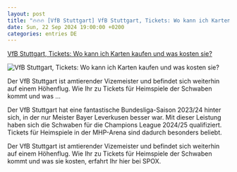 ```yaml
---
layout: post
title: "🔥🔥🔥 [VfB Stuttgart] VfB Stuttgart, Tickets: Wo kann ich Karten kaufen und was kosten sie?"
date: Sun, 22 Sep 2024 19:00:00 +0200
categories: entries DE
---
```

[VfB Stuttgart, Tickets: Wo kann ich Karten kaufen und was kosten sie?](https://www.spox.com/de/sport/fussball/bundesliga/2409/Artikel/vfb-stuttgart-tickets-wo-kann-ich-karten-kaufen-und-was-kosten-sie.html)

![VfB Stuttgart, Tickets: Wo kann ich Karten kaufen und was kosten sie?](https://www.spox.com/de/sport/fussball/bundesliga/2408/Bilder/stuttgart-1600.gif)

Der VfB Stuttgart ist amtierender Vizemeister und befindet sich weiterhin auf einem Höhenflug. Wie Ihr zu Tickets für Heimspiele der Schwaben kommt und was ...

Der VfB Stuttgart hat eine fantastische Bundesliga-Saison 2023/24 hinter sich, in der nur Meister Bayer Leverkusen besser war. Mit dieser Leistung haben sich die Schwaben für die Champions League 2024/25 qualifiziert. Tickets für Heimspiele in der MHP-Arena sind dadurch besonders beliebt.

Der VfB Stuttgart ist amtierender Vizemeister und befindet sich weiterhin auf einem Höhenflug. Wie Ihr zu Tickets für Heimspiele der Schwaben kommt und was sie kosten, erfahrt Ihr hier bei SPOX.

